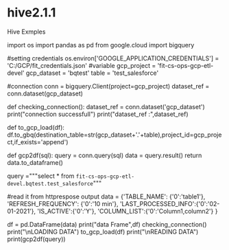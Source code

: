 # hive2.1.1
Hive Exmples

import os
import pandas as pd
from google.cloud import bigquery

#setting credentials
os.environ['GOOGLE_APPLICATION_CREDENTIALS'] = 'C:/GCP/fit_credentials.json'
#variable
gcp_project = 'fit-cs-ops-gcp-etl-devel'
gcp_dataset = 'bqtest'
table = 'test_salesforce'


#connection
conn = bigquery.Client(project=gcp_project)
dataset_ref = conn.dataset(gcp_dataset)


def checking_connection():
    dataset_ref = conn.dataset('gcp_dataset')
    print("connection successfull")
    print("dataset_ref :",dataset_ref)

def to_gcp_load(df):
        df.to_gbq(destination_table=str(gcp_dataset+'.'+table),project_id=gcp_project,if_exists='append')

def gcp2df(sql):
        query = conn.query(sql)
        data = query.result()
        return data.to_dataframe()

query ="""select * from `fit-cs-ops-gcp-etl-devel.bqtest.test_salesforce`"""

#read it from httprespose output
data = {'TABLE_NAME': {'0':'table1'},
        'REFRESH_FREQUENCY': {'0':'10 min'},
        'LAST_PROCESSED_INFO':{'0':'02-01-2021'},
        'IS_ACTIVE':{'0':'Y'},
        'COLUMN_LIST':{'0':'Column1,column2'}
        }



df = pd.DataFrame(data)
print("data Frame",df)
checking_connection()
print("\nLOADING DATA")
to_gcp_load(df)
print("\nREADING DATA")
print(gcp2df(query))
